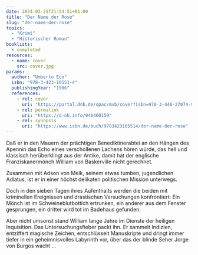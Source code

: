 ```yaml
---
date: 2024-03-25T21:54:51+01:00
title: "Der Name der Rose"
slug: "der-name-der-rose"
topics:
  - "Krimi"
  - "Historischer Roman"
booklists:
  - completed
resources:
  - name: cover
    src: cover.jpg
params:
  author: "Umberto Eco"
  isbn: "978-3-423-10551-4"
  publishingYear: "1996"
  references:
    - rel: cover
      uri: "https://portal.dnb.de/opac/mvb/cover?isbn=978-3-446-27074-9"
    - rel: permalink
      uri: "https://d-nb.info/946460159"
    - rel: synopsis
      uri: "https://www.isbn.de/buch/9783423105514/der-name-der-rose"
---
```


Daß er in den Mauern der prächtigen Benediktinerabtei an den Hängen des Apennin 
das Echo eines verschollenen Lachens hören würde, das hell und klassisch 
herüberklingt aus der Antike, damit hat der englische Franziskanermönch William 
von Baskerville nicht gerechnet.

Zusammen mit Adson von Melk, seinem etwas tumben, jugendlichen Adlatus, ist er 
in einer höchst delikaten politischen Mission unterwegs.

Doch in den sieben Tagen ihres Aufenthalts werden die beiden mit kriminellen 
Ereignissen und drastischen Versuchungen konfrontiert: Ein Mönch ist im 
Schweineblutbottich ertrunken, ein anderer aus dem Fenster gesprungen, ein 
dritter wird tot im Badehaus gefunden.

Aber nicht umsonst stand William lange Jahre im Dienste der heiligen Inquisition. 
Das Untersuchungsfieber packt ihn. Er sammelt Indizien, entziffert magische 
Zeichen, entschlüsselt Manuskripte und dringt immer tiefer in ein 
geheimnisvolles Labyrinth vor, über das der blinde Seher Jorge von Burgos wacht 
...